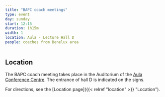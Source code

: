 ```yaml
---
title: "BAPC coach meetings"
type: event
day: sunday
start: 12:15
duration: 1h15m
width: 1
location: Aula - Lecture Hall D
people: coaches from Benelux area
---
```

## Location
The BAPC coach meeting takes place in the Auditorium of the [Aula Conference Centre](https://iamap.tudelft.nl/en/poi/aula-conference-center/).
The entrance of hall D is indicated on the signs.

For directions, see the [Location page]({{< relref "location" >}} "Location").
